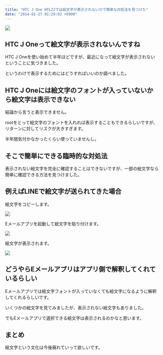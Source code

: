 ```yaml
---
title: "HTC J One HTL22では絵文字が表示されないので簡単な対処法を見つけた"
date: "2014-01-27 01:29:02 +0900"
---
```


![](/images/2014/1/27/emoji-1.png)

## HTC J Oneって絵文字が表示されないんですね

HTC J Oneを使い始めて半年ほどですが、最近になって絵文字が表示されないということに気づきました。

というわけで表示するためにはどうすればいいのか調べました。

## HTC J Oneには絵文字のフォントが入っていないから絵文字は表示できない

結論から言うと表示できません。

rootをとって絵文字のフォントを入れれば表示することもできるらしいですが、リターンに対してリスクが大きすぎます。

半年間気付かなかったくらい使っていませんし。

## そこで簡単にできる臨時的な対処法

表示されない絵文字を完全に確認することはできないですが、一部の絵文字なら簡単に確認できる方法を見つけました。 

## 例えばLINEで絵文字が送られてきた場合

絵文字をコピーします。

![](/images/2014/1/27/emoji-2.png)

Eメールアプリを起動して絵文字を貼り付けます。

![](/images/2014/1/27/emoji-3.png)

絵文字が表示されます。

![](/images/2014/1/27/emoji-4.png)

## どうやらEメールアプリはアプリ側で解釈してくれているらしい

Eメールアプリでは絵文字フォントが入っていなくても絵文字になるように解釈してくれるらしいです。

いくつかの絵文字を見てみましたが、表示されない絵文字もありました。

でもEメールアプリで選択できる絵文字は表示されるのかなと思います。 

## まとめ

絵文字という文化は今後廃れていって欲しいです。

